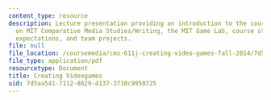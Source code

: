 ```yaml
---
content_type: resource
description: Lecture presentation providing an introduction to the course and information
  on MIT Comparative Media Studies/Writing, the MIT Game Lab, course structure, grading,
  expectations, and team projects.
file: null
file_location: /coursemedia/cms-611j-creating-video-games-fall-2014/7d5aa5417112862941373710c9950725_MITCMS_611JF14_Sep3InttoCou.pdf
file_type: application/pdf
resourcetype: Document
title: Creating Videogames
uid: 7d5aa541-7112-8629-4137-3710c9950725
---
```

